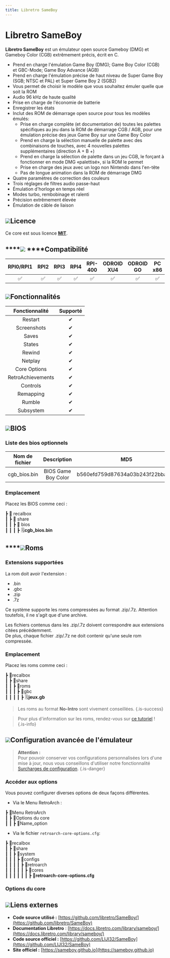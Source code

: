 ```yaml
---
title: Libretro SameBoy
---
```


# Libretro SameBoy

**Libretro SameBoy** est un émulateur open source Gameboy \(DMG\) et Gameboy Color \(CGB\) extrêmement précis, écrit en C.

* Prend en charge l'émulation Game Boy \(DMG\); Game Boy Color \(CGB\) et GBC-Mode; Game Boy Advance \(AGB\)
* Prend en charge l'émulation précise de haut niveau de Super Game Boy \(SGB; NTSC et PAL\) et Super Game Boy 2 \(SGB2\)
* Vous permet de choisir le modèle que vous souhaitez émuler quelle que soit la ROM
* Audio 96 kHz de haute qualité
* Prise en charge de l'économie de batterie
* Enregistrer les états
* Inclut des ROM de démarrage open source pour tous les modèles émulés:
  * Prise en charge complète \(et documentation de\) toutes les palettes spécifiques au jeu dans la ROM de démarrage CGB / AGB, pour une émulation précise des jeux Game Boy sur une Game Boy Color
  * Prend en charge la sélection manuelle de palette avec des combinaisons de touches, avec 4 nouvelles palettes supplémentaires \(direction A + B +\)
  * Prend en charge la sélection de palette dans un jeu CGB, le forçant à fonctionner en mode DMG «palettisé», si la ROM le permet
  * Prise en charge des jeux avec un logo non Nintendo dans l'en-tête
  * Pas de longue animation dans la ROM de démarrage DMG
* Quatre paramètres de correction des couleurs
* Trois réglages de filtres audio passe-haut
* Émulation d'horloge en temps réel
* Modes turbo, rembobinage et ralenti
* Précision extrêmement élevée
* Émulation de câble de liaison

## ![](/migration-images/emulateurs/consoles-portables/game-boy-color/gerald-g-parchment-background-or-border-5.svg)Licence

Ce core est sous licence [**MIT**](https://github.com/libretro/SameBoy/blob/master/LICENSE).

## \*\*\*\*![](/migration-images/emulateurs/consoles-portables/game-boy-color/compatibility.png) ****Compatibilité

| RPI0/RPI1 | RPI2 | RPI3 | RPI4 | RPI-400 | ODROID XU4 | ODROID GO | PC x86 | PC X86\_64 |
| :---: | :---: | :---: | :---: | :---: | :---: | :---: | :---: | :---: |
| ✅ | ✅ | ✅ | ✅ | ✅ | ✅ | ✅ | ✅ | ✅ |

## ![](/migration-images/emulateurs/consoles-portables/game-boy-color/cogwheel-145804_640.png)Fonctionnalités

| **Fonctionnalité** | Supporté |
| :---: | :---: |
| Restart | ✔ |
| Screenshots | ✔ |
| Saves | ✔ |
| States | ✔ |
| Rewind | ✔ |
| Netplay | ✔ |
| Core Options | ✔ |
| RetroAchievements | ✔ |
| Controls | ✔ |
| Remapping | ✔ |
| Rumble | ✔ |
| Subsystem | ✔ |

## ![](/migration-images/emulateurs/consoles-portables/game-boy-color/tqfp32.svg)BIOS

### Liste des bios optionnels

| **Nom de fichier** | Description | MD5 | Fourni |
| :---: | :---: | :---: | :---: |
| cgb\_bios.bin | BIOS Game Boy Color | b560efd759d87634a03b243f22bba27a | ❌ |

### Emplacement

Placez les BIOS comme ceci :

┣ 📁 recalbox  
┃ ┣ 📁 share  
┃ ┃ ┣ 📁 bios  
┃ ┃ ┃ ┣ 🗒**cgb\_bios.bin**  

## \*\*\*\*![](/migration-images/emulateurs/consoles-portables/game-boy-color/rom-30098_640.png)**Roms**

### **Extensions supportées**

La rom doit avoir l'extension :

* .bin
* .gbc
* .zip
* .7z

Ce système supporte les roms compressées au format .zip/.7z. Attention toutefois, il ne s'agit que d'une archive.

Les fichiers contenus dans les .zip/.7z doivent correspondre aux extensions citées précédemment.  
De plus, chaque fichier .zip/.7z ne doit contenir qu'une seule rom compressée.

### **Emplacement**

Placez les roms comme ceci : 

┣ 📁recalbox  
┃ ┣ 📁share  
┃ ┃ ┣ 📁roms  
┃ ┃ ┃ ┣ 📁gbc  
┃ ┃ ┃ ┃ ┣ 🗒**jeux.gb**  


>Les roms au format **No-Intro** sont vivement conseillées.
{.is-success}


>Pour plus d'information sur les roms, rendez-vous sur [ce tutoriel](/fr/tutoriels/jeux/generalite/les-roms-et-les-isos) !
{.is-info}

## ![](/migration-images/emulateurs/consoles-portables/game-boy-color/hammer-28636_640.png)Configuration avancée de l'émulateur


>**Attention :**  
>Pour pouvoir conserver vos configurations personnalisées lors d'une mise à jour, nous vous conseillons d'utiliser notre fonctionnalité [Surcharges de configuration](/fr/usage-avance/surcharge-de-configuration).
{.is-danger}

### Accéder aux options

Vous pouvez configurer diverses options de deux façons différentes.

* Via le Menu RetroArch :

┣ 📁Menu RetroArch  
┃ ┣ 📁Options du core  
┃ ┃ ┣ 🧩Name\_option  

* Via le fichier `retroarch-core-options.cfg`:

┣ 📁recalbox  
┃ ┣ 📁share  
┃ ┃ ┣ 📁system  
┃ ┃ ┃ ┣ 📁configs  
┃ ┃ ┃ ┃ ┣ 📁retroarch  
┃ ┃ ┃ ┃ ┃ ┣ 📁cores  
┃ ┃ ┃ ┃ ┃ ┃ ┣ 🧩**retroarch-core-options.cfg**  

### Options du core

## ![](/migration-images/emulateurs/consoles-portables/game-boy-color/kisspng-web-development-world-wide-web-computer-icons-webs-world-wide-web-icon-png-5ab05c24477216.4540070115215073642927.png)**Liens externes**

* **Code source utilisé :** [https://github.com/libretro/SameBoy/](https://github.com/libretro/SameBoy)
* **Documentation Libretro** : [https://docs.libretro.com/library/sameboy/](https://docs.libretro.com/library/sameboy/)
* **Code source officiel :** [https://github.com/LIJI32/SameBoy](https://github.com/LIJI32/SameBoy)
* **Site officiel :** [https://sameboy.github.io](https://sameboy.github.io)

